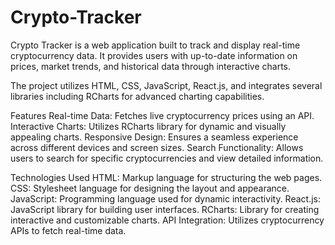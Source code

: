 # Crypto-Tracker
Crypto Tracker is a web application built to track and display real-time cryptocurrency data. It provides users with up-to-date information on prices, market trends, and historical data through interactive charts.

The project utilizes HTML, CSS, JavaScript, React.js, and integrates several libraries including RCharts for advanced charting capabilities.

Features
Real-time Data: Fetches live cryptocurrency prices using an API.
Interactive Charts: Utilizes RCharts library for dynamic and visually appealing charts.
Responsive Design: Ensures a seamless experience across different devices and screen sizes.
Search Functionality: Allows users to search for specific cryptocurrencies and view detailed information.



Technologies Used
HTML: Markup language for structuring the web pages.
CSS: Stylesheet language for designing the layout and appearance.
JavaScript: Programming language used for dynamic interactivity.
React.js: JavaScript library for building user interfaces.
RCharts: Library for creating interactive and customizable charts.
API Integration: Utilizes cryptocurrency APIs to fetch real-time data.
